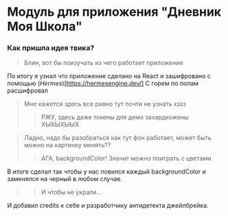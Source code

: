 # Модуль для приложения "Дневник Моя Школа"

### Как пришла идея твика?

> Блин, вот бы поизучать из чего работает приложение

По итогу я узнал что приложение сделано на React и зашифровано с помощью (*Hermes*)[https://hermesengine.dev/]
С горем по полам расшифровал

> Мне кажется здесь все равно тут почти не узнать хзхз
>> РЖУ, здесь даже токены для демо захардкожены ХЫХЫХЫЫХ

> Ладно, надо бы разобраться как тут фон работает, может быть можно на картинку менять??
> > АГА, backgroundColor! Значит можно поиграть с цветами

В итоге сделал так чтобы у нас ловился каждый backgroundColor и заменялся на черный в любом случае.

>> И чтобы не украли...

И добавил credits к себе и разработчику антидетекта джейлбрейка.
